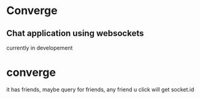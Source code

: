# Converge
## Chat application using websockets
currently in developement
# converge
it has friends, maybe query for friends,
any friend u click will get socket.id 